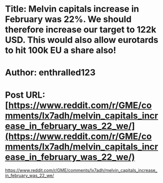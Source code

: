 # Title: Melvin capitals increase in February was 22%. We should therefore increase our target to 122k USD. This would also allow eurotards to hit 100k EU a share also!
# Author: enthralled123
# Post URL: [https://www.reddit.com/r/GME/comments/lx7adh/melvin_capitals_increase_in_february_was_22_we/](https://www.reddit.com/r/GME/comments/lx7adh/melvin_capitals_increase_in_february_was_22_we/)


https://www.reddit.com/r/GME/comments/lx7adh/melvin_capitals_increase_in_february_was_22_we/